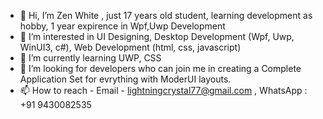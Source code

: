 - 👋 Hi, I’m Zen White , just 17 years old student, learning development as hobby, 1 year expirence in Wpf,Uwp Development
- 👀 I’m interested in UI Designing, Desktop Development (Wpf, Uwp, WinUI3, c#), Web Development (html, css, javascript)
- 🌱 I’m currently learning UWP, CSS
- 💞️ I’m looking for developers who can join me in creating a Complete Application Set for evrything with ModerUI layouts.
- 📫 How to reach - Email - lightningcrystal77@gmail.com , WhatsApp : +91 9430082535

<!---
CyFox7/CyFox7 is a ✨ special ✨ repository because its `README.md` (this file) appears on your GitHub profile.
You can click the Preview link to take a look at your changes.
--->

